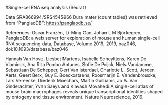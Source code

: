 #Single-cel RNA seq analysis (Seurat)


Data SRA866994/SRS4545966 Dura mater (count tables) was retrieved from “PanglaoDB”: https://panglaodb.se/



References: 
Oscar Franzén, Li-Ming Gan, Johan L M Björkegren, PanglaoDB: a web server for exploration of mouse and human single-cell 
RNA sequencing data, Database, Volume 2019, 2019, baz046, doi:10.1093/database/baz046


Hannah Van Hove, Liesbet Martens, Isabelle Scheyltjens, Karen De Vlaminck, Ana Rita Pombo Antunes, Sofie De Prijck, Niels Vandamme, 
Sebastiaan De Schepper, Gert Van Isterdael, Charlotte L. Scott, Jeroen Aerts, Geert Berx, Guy E. Boeckxstaens, Roosmarijn E. Vandenbroucke, 
Lars Vereecke, Diederik Moechars, Martin Guilliams, Jo A. Van Ginderachter, Yvan Saeys and Kiavash Movahedi.A single-cell atlas of mouse brain 
macrophages reveals unique transcriptional identities shaped by ontogeny and tissue environment. Nature Neuroscience, 2019.

